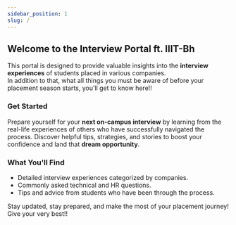 ```yaml
---
sidebar_position: 1
slug: /
---
```


## Welcome to the Interview Portal ft. IIIT-Bh

This portal is designed to provide valuable insights into the **interview experiences** of students placed in various companies.
<br/>
In addition to that, what all things you must be aware of before your placement season starts, you'll get to know here!!

### Get Started

Prepare yourself for your **next on-campus interview** by learning from the real-life experiences of others who have successfully navigated the process. Discover helpful tips, strategies, and stories to boost your confidence and land that **dream opportunity**.

### What You'll Find

- Detailed interview experiences categorized by companies.
- Commonly asked technical and HR questions.
- Tips and advice from students who have been through the process.

Stay updated, stay prepared, and make the most of your placement journey!
<br/>
Give your very best!!
